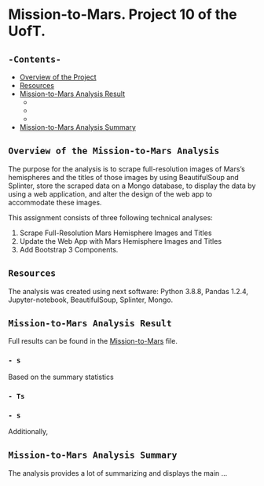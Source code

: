 # Mission-to-Mars. Project 10 of the UofT.
## `-Contents-`	
	
- [Overview of the Project](#overview-of-the-Surf-shop-Analysis)	
- [Resources](#resources)	
- [Mission-to-Mars Analysis Result](#)	
  - [](#)	
  - [](#)
  - []()		 
- [Mission-to-Mars Analysis Summary](#)	
## `Overview of the Mission-to-Mars Analysis`	
	
The purpose for the analysis is to scrape full-resolution images of Mars’s hemispheres and the titles of those images by using BeautifulSoup and Splinter, store the scraped data on a Mongo database, to display the data by using a web application, and alter the design of the web app to accommodate these images. 

This assignment consists of three following technical analyses:
  1. Scrape Full-Resolution Mars Hemisphere Images and Titles
  2. Update the Web App with Mars Hemisphere Images and Titles
  3. Add Bootstrap 3 Components.
## `Resources`	

The analysis was created using next software: Python 3.8.8, Pandas 1.2.4, Jupyter-notebook, BeautifulSoup, Splinter, Mongo.
## `Mission-to-Mars Analysis Result`	

Full results can be found in the [Mission-to-Mars](./Mission-to-Mars.ipynb) file.	
### `- s`	

Based on the summary statistics 

### `- Ts`


### `- s`	

Additionally, 
## `Mission-to-Mars Analysis Summary`	

The analysis provides a lot of summarizing and displays the main ...

